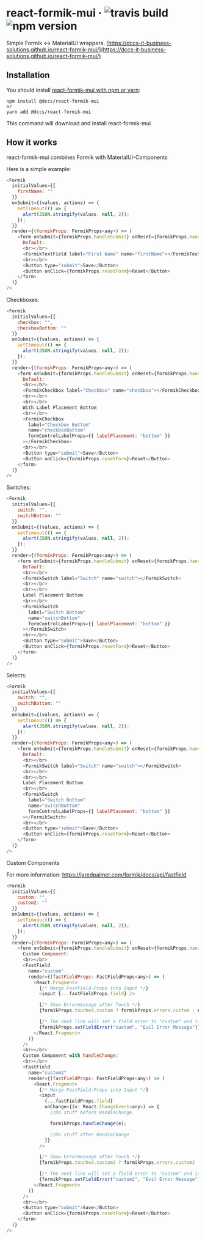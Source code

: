 # react-formik-mui &middot; ![travis build](https://img.shields.io/travis/DCCS-IT-Business-Solutions/react-formik-mui.svg) ![npm version](https://img.shields.io/npm/v/@dccs/react-formik-mui.svg)

Simple Formik <-> MaterialUI wrappers. [https://dccs-it-business-solutions.github.io/react-formik-mui/](https://dccs-it-business-solutions.github.io/react-formik-mui/)

## Installation

You should install [react-formik-mui with npm or yarn](https://www.npmjs.com/package/@dccs/react-formik-mui):

    npm install @dccs/react-formik-mui
    or
    yarn add @dccs/react-formik-mui

This command will download and install react-formik-mui

## How it works

react-formik-mui combines Formik with MaterialUI-Components

Here is a simple example:

```javascript
<Formik
  initialValues={{
    firstName: ""
  }}
  onSubmit={(values, actions) => {
    setTimeout(() => {
      alert(JSON.stringify(values, null, 2));
    });
  }}
  render={(formikProps: FormikProps<any>) => (
    <form onSubmit={formikProps.handleSubmit} onReset={formikProps.handleReset}>
      Default:
      <br></br>
      <FormikTextField label="First Name" name="firstName"></FormikTextField>
      <br></br>
      <Button type="submit">Save</Button>
      <Button onClick={formikProps.resetForm}>Reset</Button>
    </form>
  )}
/>
```

Checkboxes:

```javascript
<Formik
  initialValues={{
    checkbox: "",
    checkboxBottom: ""
  }}
  onSubmit={(values, actions) => {
    setTimeout(() => {
      alert(JSON.stringify(values, null, 2));
    });
  }}
  render={(formikProps: FormikProps<any>) => (
    <form onSubmit={formikProps.handleSubmit} onReset={formikProps.handleReset}>
      Default:
      <br></br>
      <FormikCheckbox label="Checkbox" name="checkbox"></FormikCheckbox>
      <br></br>
      <br></br>
      With Label Placement Bottom
      <br></br>
      <FormikCheckbox
        label="Checkbox Bottom"
        name="checkboxBottom"
        formControlLabelProps={{ labelPlacement: "bottom" }}
      ></FormikCheckbox>
      <br></br>
      <Button type="submit">Save</Button>
      <Button onClick={formikProps.resetForm}>Reset</Button>
    </form>
  )}
/>
```

Switches:

```javascript
<Formik
  initialValues={{
    switch: "",
    switchBottom: ""
  }}
  onSubmit={(values, actions) => {
    setTimeout(() => {
      alert(JSON.stringify(values, null, 2));
    });
  }}
  render={(formikProps: FormikProps<any>) => (
    <form onSubmit={formikProps.handleSubmit} onReset={formikProps.handleReset}>
      Default:
      <br></br>
      <FormikSwitch label="Switch" name="switch"></FormikSwitch>
      <br></br>
      <br></br>
      Label Placement Bottom
      <br></br>
      <FormikSwitch
        label="Switch Bottom"
        name="switchBottom"
        formControlLabelProps={{ labelPlacement: "bottom" }}
      ></FormikSwitch>
      <br></br>
      <Button type="submit">Save</Button>
      <Button onClick={formikProps.resetForm}>Reset</Button>
    </form>
  )}
/>
```

Selects:

```javascript
<Formik
  initialValues={{
    switch: "",
    switchBottom: ""
  }}
  onSubmit={(values, actions) => {
    setTimeout(() => {
      alert(JSON.stringify(values, null, 2));
    });
  }}
  render={(formikProps: FormikProps<any>) => (
    <form onSubmit={formikProps.handleSubmit} onReset={formikProps.handleReset}>
      Default:
      <br></br>
      <FormikSwitch label="Switch" name="switch"></FormikSwitch>
      <br></br>
      <br></br>
      Label Placement Bottom
      <br></br>
      <FormikSwitch
        label="Switch Bottom"
        name="switchBottom"
        formControlLabelProps={{ labelPlacement: "bottom" }}
      ></FormikSwitch>
      <br></br>
      <Button type="submit">Save</Button>
      <Button onClick={formikProps.resetForm}>Reset</Button>
    </form>
  )}
/>
```

Custom Components

For more information: https://jaredpalmer.com/formik/docs/api/fastfield

```javascript
<Formik
  initialValues={{
    custom: "",
    custom2: ""
  }}
  onSubmit={(values, actions) => {
    setTimeout(() => {
      alert(JSON.stringify(values, null, 2));
    });
  }}
  render={(formikProps: FormikProps<any>) => (
    <form onSubmit={formikProps.handleSubmit} onReset={formikProps.handleReset}>
      Custom Component:
      <br></br>
      <FastField
        name="custom"
        render={(fastFieldProps: FastFieldProps<any>) => (
          <React.Fragment>
            {/* Merge FastField-Props into Input */}
            <input {...fastFieldProps.field} />

            {/* Show Errormessage after Touch */}
            {formikProps.touched.custom ? formikProps.errors.custom : null}

            {/* The next line will set a field error to "custom" and is only to demonstrate the error message*/}
            {formikProps.setFieldError("custom", "Evil Error Message")}
          </React.Fragment>
        )}
      />
      <br></br>
      Custom Component with handleChange:
      <br></br>
      <FastField
        name="custom2"
        render={(fastFieldProps: FastFieldProps<any>) => (
          <React.Fragment>
            {/* Merge FastField-Props into Input */}
            <input
              {...fastFieldProps.field}
              onChange={(e: React.ChangeEvent<any>) => {
                //Do stuff before HandleChange

                formikProps.handleChange(e);

                //Do stuff after HandleChange
              }}
            />

            {/* Show Errormessage after Touch */}
            {formikProps.touched.custom2 ? formikProps.errors.custom2 : null}

            {/* The next line will set a field error to "custom" and is only to demonstrate the error message*/}
            {formikProps.setFieldError("custom2", "Evil Error Message")}
          </React.Fragment>
        )}
      />
      <br></br>
      <Button type="submit">Save</Button>
      <Button onClick={formikProps.resetForm}>Reset</Button>
    </form>
  )}
/>
```
